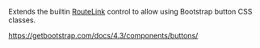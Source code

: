Extends the builtin [RouteLink](~/controls/builtin/RouteLink) control to allow using Bootstrap button CSS classes.

<https://getbootstrap.com/docs/4.3/components/buttons/>